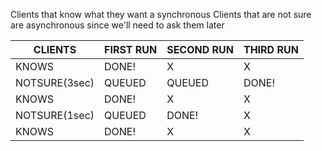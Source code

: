 Clients that know what they want a synchronous
Clients that are not sure are asynchronous since we'll need to ask them later

|    CLIENTS    | FIRST RUN  | SECOND RUN  | THIRD RUN  |
|---------------|------------|-------------|------------|
|     KNOWS     |    DONE!   |      X      |     X      |
| NOTSURE(3sec) |    QUEUED  |    QUEUED   |   DONE!    |
|     KNOWS     |    DONE!   |      X      |     X      |
| NOTSURE(1sec) |    QUEUED  |    DONE!    |     X      |
|     KNOWS     |    DONE!   |      X      |     X      |